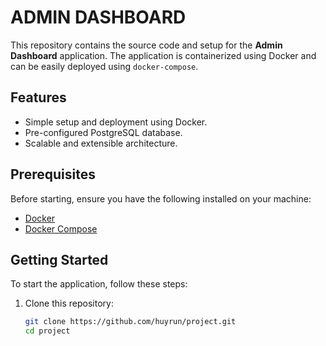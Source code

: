 # ADMIN DASHBOARD

This repository contains the source code and setup for the **Admin Dashboard** application. The application is containerized using Docker and can be easily deployed using `docker-compose`.

## Features

- Simple setup and deployment using Docker.
- Pre-configured PostgreSQL database.
- Scalable and extensible architecture.

## Prerequisites

Before starting, ensure you have the following installed on your machine:

- [Docker](https://docs.docker.com/get-docker/)
- [Docker Compose](https://docs.docker.com/compose/install/)

## Getting Started

To start the application, follow these steps:

1. Clone this repository:
   ```bash
   git clone https://github.com/huyrun/project.git
   cd project

